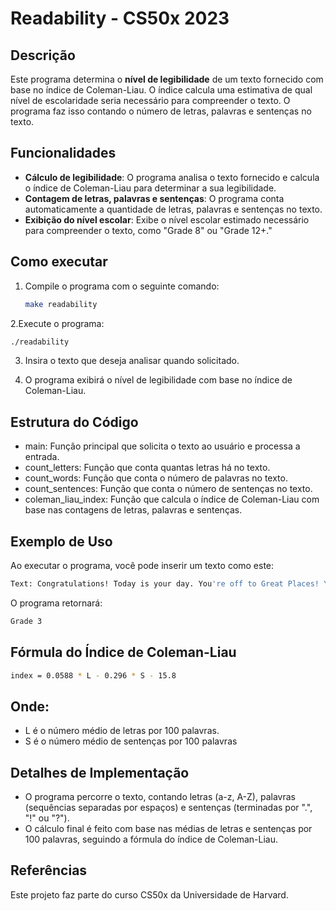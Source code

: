 # Readability - CS50x 2023

## Descrição

Este programa determina o **nível de legibilidade** de um texto fornecido com base no índice de Coleman-Liau. O índice calcula uma estimativa de qual nível de escolaridade seria necessário para compreender o texto. O programa faz isso contando o número de letras, palavras e sentenças no texto.

## Funcionalidades

- **Cálculo de legibilidade**: O programa analisa o texto fornecido e calcula o índice de Coleman-Liau para determinar a sua legibilidade.
- **Contagem de letras, palavras e sentenças**: O programa conta automaticamente a quantidade de letras, palavras e sentenças no texto.
- **Exibição do nível escolar**: Exibe o nível escolar estimado necessário para compreender o texto, como "Grade 8" ou "Grade 12+."

## Como executar

1. Compile o programa com o seguinte comando:

   ```bash
   make readability
   ```

2.Execute o programa:

  ```bash
  ./readability
  ```
3. Insira o texto que deseja analisar quando solicitado.

4. O programa exibirá o nível de legibilidade com base no índice de Coleman-Liau.


## Estrutura do Código
 - main: Função principal que solicita o texto ao usuário e processa a entrada.
 - count_letters: Função que conta quantas letras há no texto.
 - count_words: Função que conta o número de palavras no texto.
 - count_sentences: Função que conta o número de sentenças no texto.
 - coleman_liau_index: Função que calcula o índice de Coleman-Liau com base nas contagens de letras, palavras e sentenças.

## Exemplo de Uso
Ao executar o programa, você pode inserir um texto como este:

   ```bash
   Text: Congratulations! Today is your day. You're off to Great Places! You're off and away!
   ```

O programa retornará:
  ```bash
  Grade 3
  ```

## Fórmula do Índice de Coleman-Liau
  ```bash
  index = 0.0588 * L - 0.296 * S - 15.8
  ```

## Onde:

- L é o número médio de letras por 100 palavras.
- S é o número médio de sentenças por 100 palavras

## Detalhes de Implementação
 - O programa percorre o texto, contando letras (a-z, A-Z), palavras (sequências separadas por espaços) e sentenças (terminadas por ".", "!" ou "?").
 - O cálculo final é feito com base nas médias de letras e sentenças por 100 palavras, seguindo a fórmula do índice de Coleman-Liau.

## Referências
Este projeto faz parte do curso CS50x da Universidade de Harvard.
